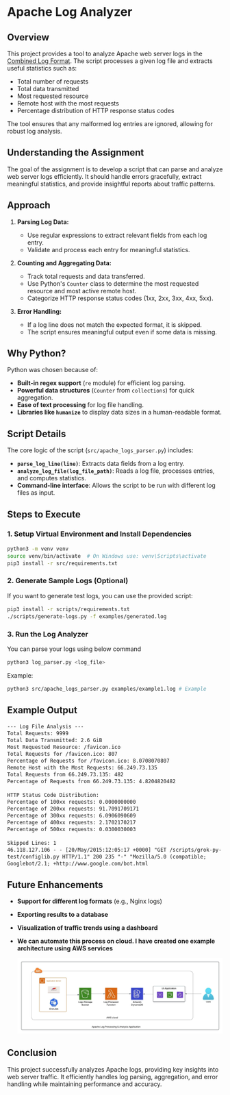 # Apache Log Analyzer

## Overview
This project provides a tool to analyze Apache web server logs in the [Combined Log Format](http://fileformats.archiveteam.org/wiki/Combined_Log_Format). The script processes a given log file and extracts useful statistics such as:

- Total number of requests
- Total data transmitted
- Most requested resource
- Remote host with the most requests
- Percentage distribution of HTTP response status codes

The tool ensures that any malformed log entries are ignored, allowing for robust log analysis.

## Understanding the Assignment
The goal of the assignment is to develop a script that can parse and analyze web server logs efficiently. It should handle errors gracefully, extract meaningful statistics, and provide insightful reports about traffic patterns.

## Approach
1. **Parsing Log Data:**
   - Use regular expressions to extract relevant fields from each log entry.
   - Validate and process each entry for meaningful statistics.
   
2. **Counting and Aggregating Data:**
   - Track total requests and data transferred.
   - Use Python's `Counter` class to determine the most requested resource and most active remote host.
   - Categorize HTTP response status codes (1xx, 2xx, 3xx, 4xx, 5xx).

3. **Error Handling:**
   - If a log line does not match the expected format, it is skipped.
   - The script ensures meaningful output even if some data is missing.

## Why Python?
Python was chosen because of:
- **Built-in regex support** (`re` module) for efficient log parsing.
- **Powerful data structures** (`Counter` from `collections`) for quick aggregation.
- **Ease of text processing** for log file handling.
- **Libraries like `humanize`** to display data sizes in a human-readable format.

## Script Details
The core logic of the script (`src/apache_logs_parser.py`) includes:
- **`parse_log_line(line)`**: Extracts data fields from a log entry.
- **`analyze_log_file(log_file_path)`**: Reads a log file, processes entries, and computes statistics.
- **Command-line interface**: Allows the script to be run with different log files as input.

## Steps to Execute
### **1. Setup Virtual Environment and Install Dependencies**
```sh
python3 -m venv venv
source venv/bin/activate  # On Windows use: venv\Scripts\activate
pip3 install -r src/requirements.txt
```

### **2. Generate Sample Logs (Optional)**
If you want to generate test logs, you can use the provided script:
```sh
pip3 install -r scripts/requirements.txt
./scripts/generate-logs.py -f examples/generated.log
```

### **3. Run the Log Analyzer**
You can parse your logs using below command 
```sh
python3 log_parser.py <log_file>
```

Example:
```sh
python3 src/apache_logs_parser.py examples/example1.log # Example
```

## Example Output
```
--- Log File Analysis ---
Total Requests: 9999
Total Data Transmitted: 2.6 GiB
Most Requested Resource: /favicon.ico
Total Requests for /favicon.ico: 807
Percentage of Requests for /favicon.ico: 8.0708070807
Remote Host with the Most Requests: 66.249.73.135
Total Requests from 66.249.73.135: 482
Percentage of Requests from 66.249.73.135: 4.8204820482

HTTP Status Code Distribution:
Percentage of 100xx requests: 0.0000000000
Percentage of 200xx requests: 91.7091709171
Percentage of 300xx requests: 6.0906090609
Percentage of 400xx requests: 2.1702170217
Percentage of 500xx requests: 0.0300030003

Skipped Lines: 1
46.118.127.106 - - [20/May/2015:12:05:17 +0000] "GET /scripts/grok-py-test/configlib.py HTTP/1.1" 200 235 "-" "Mozilla/5.0 (compatible; Googlebot/2.1; +http://www.google.com/bot.html
```

## Future Enhancements
- **Support for different log formats** (e.g., Nginx logs)
- **Exporting results to a database**
- **Visualization of traffic trends using a dashboard**
- **We can automate this process on cloud. I have created one example architecture using AWS services**

   ![Alt text](img/apache_logs_processing.jpeg?raw=true "Apache Log Processor")


## Conclusion
This project successfully analyzes Apache logs, providing key insights into web server traffic. It efficiently handles log parsing, aggregation, and error handling while maintaining performance and accuracy.

